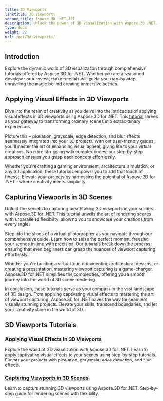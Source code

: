 ```yaml
---
title: 3D Viewports
linktitle: 3D Viewports
second_title: Aspose.3D .NET API
description: Unlock the power of 3D visualization with Aspose.3D .NET. Elevate your projects with visual effects and learn to capture stunning 3D viewports effortlessly.
type: docs
weight: 22
url: /net/3d-viewports/
---
```


## Introdction

Explore the dynamic world of 3D visualization through comprehensive tutorials offered by Aspose.3D for .NET. Whether you are a seasoned developer or a novice, these tutorials will guide you step-by-step, unraveling the magic behind creating immersive scenes.

## Applying Visual Effects in 3D Viewports

Dive into the realm of creativity as you delve into the intricacies of applying visual effects in 3D viewports using Aspose.3D for .NET. This [tutorial](./apply-visual-effects/) serves as your gateway to transforming ordinary scenes into extraordinary experiences.

Picture this – pixelation, grayscale, edge detection, and blur effects seamlessly integrated into your 3D projects. With our user-friendly guides, you'll master the art of enhancing visual appeal, giving life to your virtual creations. No more struggling with complex codes; our step-by-step approach ensures you grasp each concept effortlessly.

Whether you're crafting a gaming environment, architectural simulation, or any 3D application, these tutorials empower you to add that touch of finesse. Elevate your projects by harnessing the potential of Aspose.3D for .NET – where creativity meets simplicity.

## Capturing Viewports in 3D Scenes

Unlock the secrets to capturing breathtaking 3D viewports in your scenes with Aspose.3D for .NET. This [tutorial](./capture-viewport/) unveils the art of rendering scenes with unparalleled flexibility, allowing you to showcase your creations from every angle.

Step into the shoes of a virtual photographer as you navigate through our comprehensive guide. Learn how to seize the perfect moment, freezing your scenes in time with precision. Our tutorials break down the process, ensuring that even beginners can grasp the nuances of viewport capturing effortlessly.

Whether you're building a virtual tour, documenting architectural designs, or creating a presentation, mastering viewport capturing is a game-changer. Aspose.3D for .NET simplifies the complexities, offering you a smooth journey into the world of 3D scene rendering.

In conclusion, these tutorials serve as your compass in the vast landscape of 3D design. From applying captivating visual effects to mastering the art of viewport capturing, Aspose.3D for .NET paves the way for seamless, visually stunning projects. Elevate your skills, transcend boundaries, and let your creativity shine in the world of 3D.
## 3D Viewports Tutorials
### [Applying Visual Effects in 3D Viewports](./apply-visual-effects/)
Explore the world of 3D visualization with Aspose.3D for .NET. Learn to apply captivating visual effects to your scenes using step-by-step tutorials. Elevate your projects with pixelation, grayscale, edge detection, and blur effects.
### [Capturing Viewports in 3D Scenes](./capture-viewport/)
Learn to capture stunning 3D viewports using Aspose.3D for .NET. Step-by-step guide for rendering scenes with flexibility.